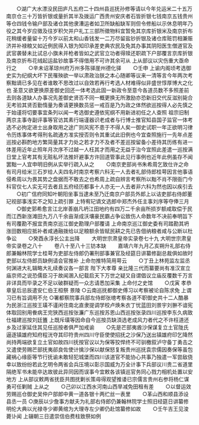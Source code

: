 <!-- { "loadSidebar": true } -->
　　○湖广大水漂没民田庐凡五府二十四州县巡抚孙修等请以今年兑运米二十五万南京仓三十万皆折银或量折其半及拨运广西贵州安庆者石皆折银七钱南京五钱贵州等仓四钱令输户部及诸仓其他隶漕运者如卫所缺船缺军则但令修船以示休息明年乃役之其今岁应徵及往岁积欠并户礼工三部所徵物料宜暂免其京库折银米及南京折布花稍缓者量留十万今岁以前太和山香钱发一二万尽留盐钞折银及诸仓库赃罚相兼赈济并补禄粮又如近例民得入银为知印承差吏典农民及免其办事其阴阳医生僧道官及武官袭替未比试总小旗未并枪者皆如之武官立功者得赎还职疏下户部覆言京库折银及南京折布花绒起运盐钞故事不得借用不可许其余可从  上从部议以灾伤重大亟命行之
　　○辛未诏革琼州府万州多陈驿崖州德化驿
　　○壬申  上谕内阁顷考选御史实为纪纲大坏下民罹殃欲一举以肃政治朕之本心随卿等议来一清等言今年两次考察黜谪已多见在者谁敢不思改过以自效若再行考选人材难得似非盛世惇厚博大之化也  圣意又欲更换原差御史回还一体考选此固一新政令至意今各道员数不多照差前去则各道缺人办事况先差御史贤否不同一概更换无所激励亦恐新旧交代反滋别毙合无考验其贤否勤惰量为奏请更换数员惩一戒百是乃为政之体然欲巡按得人必先慎之于始谨将切要事宜条列以闻一考选御史遵依宪纲不用新进初任之人查照  祖宗旧制两京主事寺副评事等官访其素行端谨器识老成者与行博士推官知县国子监官一体考选不必拘定进士出身取用之途广则风宪不患于不得人矣一御史试职一年正欲明习律令历炼事体考得刑名疏通方准实授否则令其重试此旧例也今宜查照施行一先年点差巡按必斟酌地方繁简量其才力处之若才力不及者不差巡按留备小差待其历练有进一体差用近年止照年月次序不过越一人枉其才而用之无益于治今宜照此差遣一巡按满日堂上官考其有无赃私坏法推奸避事方许回道管事此见行事例也近年此例虽存不闻罢黜一人宜申明旧例从实举行疏入从之
　　○南京吏部尚书朱希周乞致仕许之命有司月给米三石岁给人夫四名时南京考察六科无一人去者礼部侍郎桂萼因言他事语侵希周以为畏其势之盘据而不敢去之也希周上疏自辨言考察所以黜不肖不限衙门今科官仅七人实无可去者且五府经历都事十人亦无一人去者非六科为然也因以疾引去
　　○初广信府同知叶朝阳坐事当逮未至乃迁南京户部员外郎上以诘吏部右侍郎董玘视部事浅实不之知上疏引罪  上特宥玘谪文选郎中郑杰外任主事刘序等夺俸三月
　　○御史郭希愈言江北岸善崩凡坍江田地约有四万二千余亩所损岁额咸取偿于民而江西新涨滩田九万八千余亩渐成沃壤豪民霸占争讼致伤人命数年不决前奉明旨下有司覆勘不报宜责南京巡江御史勘理户部覆请  上命南京巡江御史委有司踏勘其坍涨田数相应抵补者咸通融拨给以足粮额余皆赋民耕之先已告佃纳粮者咸与公断以杜争讼
　　○癸酉永淳长公主出降
　　大明世宗肃皇帝实录卷七十九
大明世宗肃皇帝实录卷之八十
　　卷八十至八十三钫本缺
　　嘉靖六年九月乙亥朔升礼部右侍郎兼翰林院学士桂萼为吏部左侍郎仍署刑部事兼官及经筵日讲纂修副总裁俱如故时吏部以左侍郎员缺例请会官推补  上命勿推特简用萼云
　　○丁丑上林苑监左监丞何渊进大礼辑略大礼续奏议各一部言  陛下大孝尊  亲比隆三代而纂要尚有准汉宣立庙京师之说恐儒臣习于故闻溷入纪载启天下万世之疑又自谓倡议立庙反覆数千万言非详具而毕录之不足以破群疑而一众志请悉加采集  上命付之史馆
　　○戊寅  孝恭章皇后忌辰遣安仁伯王桓祭  景陵
○云南巡抚都御史傅习以考察被论自陈求免  上谓习已有旨调用不允
○署都察院事兵部左侍郎张璁考察各道不职御史共十二人酷暴为民浙江巡按王璜不谨闲住南北直隶提调学校卢焕朱衣丁忧蓝田刘景宇刘翀不谙宪体取回别用餋病王完狭西巡按张濂广东巡按苏恩山西巡按张录四川巡按李东久病致仕福建巡按刘廷簠  上既斥璜等因命自今巡按员缺湏选老成风力者代之不许枉道还乡及过家延住其见任巡按者俱严加戒谕
　　○先是芒部夷酋沙保谋复立土官陇氏逼逐镇雄府知府程洸夺其印符贵州四川守臣使使招抚之沙保乃送出镇雄府印乞降然尚持两端欲复立土官如故四川抚按官议以为保等狡悍终不可驯檄叙泸守备丁勇击之又遣使劳赐芒部抚夷郤良佐使计擒沙保以献保怒复叛贵州巡抚袁宗儒因奏保等虽包藏祸心缘臣等节行抚谕未敢轻犯城堡而四川该道官不能协心共事乃独遣一军尝敌侥幸以致纷纷若此乞明令两省会兵压境以彰示国威为万全计事下兵部议川贵二省道里隔绝军书未能卒达故彼此异同因而误事今宜敕各该镇巡官务同心戮力相机处置以安地方  上从部议敕两省抚臣共图抚剿长策毋得观望推诿已宗儒言贵州右参将杨仁谋勇可任剿贼  上从之
　　○己卯以江西水河南山西旱减免田租有差
　　○以督运效劳赐巡仓御史吴仲户部郎中黄一道各银十两纻丝一表里
　　○革山西和顺县添设县丞一员
○庚辰以少詹事方献夫为礼部右侍郎仍兼翰林院学士照旧经筵日讲纂修明伦大典以光禄寺少卿黄绾为大理寺左少卿仍赴馆纂修如故
　　○壬午吉王见浚薨讣闻  上辍朝三日遣崇信伯费柱致祭如例
